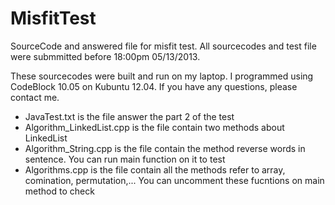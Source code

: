 MisfitTest
==========

SourceCode and answered file for misfit test. All sourcecodes and test file were submmitted before 18:00pm 05/13/2013.

These sourcecodes were built and run on my laptop. I programmed using CodeBlock 10.05 on Kubuntu 12.04.
If you have any questions, please contact me.

- JavaTest.txt is the file answer the part 2 of the test
- Algorithm_LinkedList.cpp is the file contain two methods about LinkedList
- Algorithm_String.cpp is the file contain the method reverse words in sentence. You can run main function on it to test
- Algorithms.cpp is the file contain all the methods refer to array, comination, permutation,... You can uncomment these fucntions on main method to check

